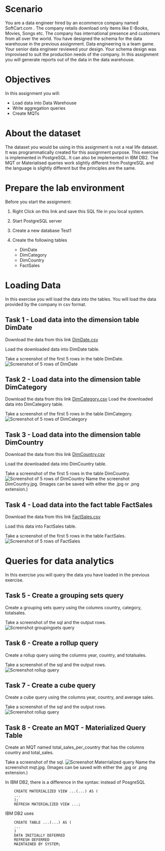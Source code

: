 # Scenario
You are a data engineer hired by an ecommerce company named SoftCart.com . The company retails download only items like E-Books, Movies, Songs etc. The company has international presence and customers from all over the world. You have designed the schema for the data warehouse in the previous assignment. Data engineering is a team game. Your senior data engineer reviewed your design. Your schema design was improvised to suit the production needs of the company. In this assignment you will generate reports out of the data in the data warehouse.

# Objectives
In this assignment you will:

- Load data into Data Warehouse
- Write aggregation queries
- Create MQTs

# About the dataset
The dataset you would be using in this assignment is not a real life dataset. It was programmatically created for this assignment purpose.
This exercise is implemented in PostgreSQL. It can also be implemented in IBM DB2. The MQT or Materialised queries work slightly different from PostgreSQL and the language is slightly different but the principles are the same.
 

# Prepare the lab environment
Before you start the assignment:

1. Right Click on this link and save this SQL file in you local system.

2. Start PostgreSQL server

3. Create a new database Test1

4. Create the following tables

	- DimDate
	- DimCategory
	- DimCountry
	- FactSales

# Loading Data
In this exercise you will load the data into the tables. You will load the data provided by the company in csv format.

## Task 1 - Load data into the dimension table DimDate
Download the data from this link [DimDate.csv](DimDate.csv)

Load the downloaded data into DimDate table.

Take a screenshot of the first 5 rows in the table DimDate.
![Screenshot of 5 rows of DimDate](dimdate.png)


## Task 2 - Load data into the dimension table DimCategory
Download the data from this link [DimCategory.csv](DimCategory.csv)
Load the downloaded data into DimCategory table.

Take a screenshot of the first 5 rows in the table DimCategory.
![Screenshot of 5 rows of DimCategory](dimcategory.png)

## Task 3 - Load data into the dimension table DimCountry
Download the data from this link [DimCountry.csv](DimCountry.csv)

Load the downloaded data into DimCountry table.

Take a screenshot of the first 5 rows in the table DimCountry.
![Screenshot of 5 rows of DimCountry](dimcountry.png)
Name the screenshot DimCountry.jpg. (Images can be saved with either the .jpg or .png extension.)

## Task 4 - Load data into the fact table FactSales
Download the data from this link [FactSales.csv](FactSales.csv)

Load this data into FactSales table.

Take a screenshot of the first 5 rows in the table FactSales.
![Screenshot of 5 rows of FactSales](factsales.png)

# Queries for data analytics
In this exercise you will query the data you have loaded in the previous exercise.

## Task 5 - Create a grouping sets query
Create a grouping sets query using the columns country, category, totalsales.

Take a screenshot of the sql and the output rows.
![Screenshot groupingsets query](groupingsets.png)

## Task 6 - Create a rollup query
Create a rollup query using the columns year, country, and totalsales.

Take a screenshot of the sql and the output rows.
![Screenshot rollup query](rollup.png)

## Task 7 - Create a cube query
Create a cube query using the columns year, country, and average sales.

Take a screenshot of the sql and the output rows.
![Screenshot rollup query](cube.png)

## Task 8 - Create an MQT - Materialized Query Table
Create an MQT named total_sales_per_country that has the columns country and total_sales.

Take a screenshot of the sql.
![Screenshot Materrialized query](mqt.png)
Name the screenshot mqt.jpg. (Images can be saved with either the .jpg or .png extension.)

In IBM DB2, there is a difference in the syntax:
instead of PosgreSQL
```
	CREATE MATERIALIZED VIEW ...(...) AS (
	...
	);
	REFRESH MATERIALIZED VIEW ...;
```
IBM DB2 uses 
```
	CREATE TABLE ...(...) AS (
	...
	)
    DATA INITIALLY DEFERRED
    REFRESH DEFERRED
    MAINTAINED BY SYSTEM;
```
